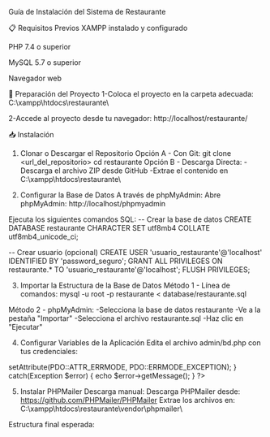 Guía de Instalación del Sistema de Restaurante


📋 Requisitos Previos
XAMPP instalado y configurado

PHP 7.4 o superior

MySQL 5.7 o superior

Navegador web

🚀 Preparación del Proyecto
1-Coloca el proyecto en la carpeta adecuada:
  C:\xampp\htdocs\restaurante\

2-Accede al proyecto desde tu navegador:
  http://localhost/restaurante/

📥 Instalación
1. Clonar o Descargar el Repositorio
Opción A - Con Git:
  git clone <url_del_repositorio>
  cd restaurante
Opción B - Descarga Directa:
-Descarga el archivo ZIP desde GitHub
-Extrae el contenido en C:\xampp\htdocs\restaurante\

2. Configurar la Base de Datos
A través de phpMyAdmin:
Abre phpMyAdmin: http://localhost/phpmyadmin

Ejecuta los siguientes comandos SQL:
  -- Crear la base de datos
  CREATE DATABASE restaurante CHARACTER SET utf8mb4 COLLATE utf8mb4_unicode_ci;
  
  -- Crear usuario (opcional)
  CREATE USER 'usuario_restaurante'@'localhost' IDENTIFIED BY 'password_seguro';
  GRANT ALL PRIVILEGES ON restaurante.* TO 'usuario_restaurante'@'localhost';
  FLUSH PRIVILEGES;

3. Importar la Estructura de la Base de Datos
Método 1 - Línea de comandos:
  mysql -u root -p restaurante < database/restaurante.sql

Método 2 - phpMyAdmin:
  -Selecciona la base de datos restaurante
  -Ve a la pestaña "Importar"
  -Selecciona el archivo restaurante.sql
  -Haz clic en "Ejecutar"

4. Configurar Variables de la Aplicación
Edita el archivo admin/bd.php con tus credenciales:

  <?php
  $servidor = "localhost";
  $baseDatos = "restaurante";
  $usuario = "usuario_restaurante";  // o "root"
  $pass = "password_seguro";         // tu contraseña
  
  try {
      $conexion = new PDO("mysql:host=$servidor;dbname=$baseDatos", $usuario, $pass);
      $conexion->setAttribute(PDO::ATTR_ERRMODE, PDO::ERRMODE_EXCEPTION);
  } catch(Exception $error) {
      echo $error->getMessage();
  }
  ?>

5. Instalar PHPMailer
Descarga manual:
Descarga PHPMailer desde: https://github.com/PHPMailer/PHPMailer
Extrae los archivos en: C:\xampp\htdocs\restaurante\vendor\phpmailer\

Estructura final esperada:


